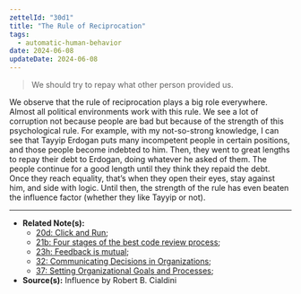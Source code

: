 ```yaml
---
zettelId: "30d1"
title: "The Rule of Reciprocation"
tags:
  - automatic-human-behavior
date: 2024-06-08
updateDate: 2024-06-08
---
```



> We should try to repay what other person provided us.

We observe that the rule of reciprocation plays a big role everywhere. Almost all political environments work with this rule. We see a lot of corruption not because people are bad but because of the strength of this psychological rule. For example, with my not-so-strong knowledge, I can see that Tayyip Erdogan puts many incompetent people in certain positions, and those people become indebted to him. Then, they went to great lengths to repay their debt to Erdogan, doing whatever he asked of them. The people continue for a good length until they think they repaid the debt. Once they reach equality, that’s when they open their eyes, stay against him, and side with logic. Until then, the strength of the rule has even beaten the influence factor (whether they like Tayyip or not).

---

- **Related Note(s):**
  - [20d: Click and Run](/notes/20d/);
  - [21b: Four stages of the best code review process](/notes/21b/);
  - [23h: Feedback is mutual](/notes/23h/);
  - [32: Communicating Decisions in Organizations](/notes/32/);
  - [37: Setting Organizational Goals and Processes](/notes/37/);
- **Source(s):** Influence by Robert B. Cialdini
